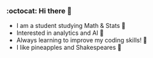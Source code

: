 ### :octocat: Hi there 👋 

- I am a student studying Math & Stats :blue_book: 
- Interested in analytics and AI 🔭  
- Always learning to improve my coding skills! 🌱  
- I like pineapples and Shakespeares :pineapple: 
 
